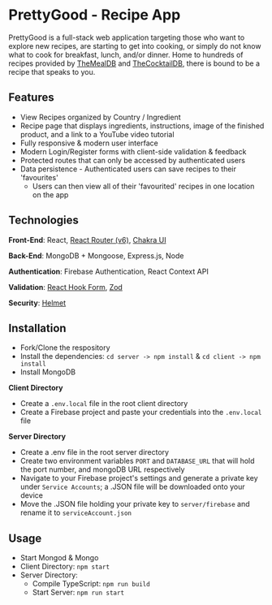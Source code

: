# PrettyGood - Recipe App
PrettyGood is a full-stack web application targeting those who want to explore new recipes, are starting to get into cooking, or simply do not know what to cook for breakfast, lunch, and/or dinner. Home to hundreds of recipes provided by [TheMealDB](https://www.themealdb.com/api.php) and [TheCocktailDB](https://www.thecocktaildb.com/api.php), there is bound to be a recipe that speaks to you.

## Features
* View Recipes organized by Country / Ingredient
* Recipe page that displays ingredients, instructions, image of the finished product, and a link to a YouTube video tutorial
* Fully responsive & modern user interface
* Modern Login/Register forms with client-side validation & feedback
* Protected routes that can only be accessed by authenticated users
* Data persistence - Authenticated users can save recipes to their 'favourites'
  * Users can then view all of their 'favourited' recipes in one location on the app

## Technologies
**Front-End**: React, [React Router (v6)](https://reactrouter.com/en/main), [Chakra UI](https://chakra-ui.com/)

**Back-End**: MongoDB + Mongoose, Express.js, Node

**Authentication**: Firebase Authentication, React Context API

**Validation**: [React Hook Form](https://react-hook-form.com/), [Zod](https://zod.dev/)

**Security**: [Helmet](https://helmetjs.github.io/)

## Installation
* Fork/Clone the respository
* Install the dependencies: `cd server -> npm install` & `cd client -> npm install`
* Install MongoDB

**Client Directory**
* Create a `.env.local` file in the root client directory
* Create a Firebase project and paste your credentials into the `.env.local` file

**Server Directory**
* Create a .env file in the root server directory
* Create two environment variables `PORT` and `DATABASE_URL` that will hold the port number, and mongoDB URL respectively
* Navigate to your Firebase project's settings and generate a private key under `Service Accounts`; a .JSON file will be downloaded onto your device
* Move the .JSON file holding your private key to `server/firebase` and rename it to `serviceAccount.json`

## Usage
* Start Mongod & Mongo
* Client Directory: `npm start`
* Server Directory:
  * Compile TypeScript: `npm run build`
  * Start Server: `npm run start`
